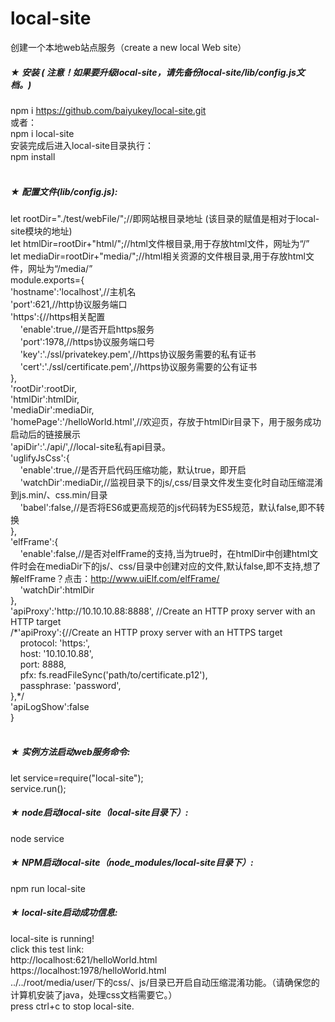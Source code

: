 # local-site<br>
创建一个本地web站点服务（create a new local Web site）
##### ★ 安装 ( 注意！如果要升级local-site，请先备份local-site/lib/config.js文档。)
npm i https://github.com/baiyukey/local-site.git<br>
或者：<br>
npm i local-site<br>
安装完成后进入local-site目录执行：<br>
npm install<br><br>
##### ★ 配置文件(lib/config.js):<br>
let rootDir="./test/webFile/";//即网站根目录地址 (该目录的赋值是相对于local-site模块的地址)<br>
let htmlDir=rootDir+"html/";//html文件根目录,用于存放html文件，网址为“/”<br>
let mediaDir=rootDir+"media/";//html相关资源的文件根目录,用于存放html文件，网址为“/media/”<br>
module.exports={<br>
  'hostname':'localhost',//主机名<br>
    'port':621,//http协议服务端口<br>
    'https':{//https相关配置<br>
    &nbsp;&nbsp;&nbsp;&nbsp;'enable':true,//是否开启https服务<br>
    &nbsp;&nbsp;&nbsp;&nbsp;'port':1978,//https协议服务端口号<br>
    &nbsp;&nbsp;&nbsp;&nbsp;'key':'./ssl/privatekey.pem',//https协议服务需要的私有证书<br>
    &nbsp;&nbsp;&nbsp;&nbsp;'cert':'./ssl/certificate.pem',//https协议服务需要的公有证书<br>
    },<br>
    'rootDir':rootDir,<br>
    'htmlDir':htmlDir,<br>
    'mediaDir':mediaDir,<br>
    'homePage':'/helloWorld.html',//欢迎页，存放于htmlDir目录下，用于服务成功启动后的链接展示<br>
    'apiDir':'./api/',//local-site私有api目录。<br>
  'uglifyJsCss':{<br>
    &nbsp;&nbsp;&nbsp;&nbsp;'enable':true,//是否开启代码压缩功能，默认true，即开启<br>
    &nbsp;&nbsp;&nbsp;&nbsp;'watchDir':mediaDir,//监视目录下的js/,css/目录文件发生变化时自动压缩混淆到js.min/、css.min/目录<br>
    &nbsp;&nbsp;&nbsp;&nbsp;'babel':false,//是否将ES6或更高规范的js代码转为ES5规范，默认false,即不转换<br>
  },<br>
  'elfFrame':{<br>
    &nbsp;&nbsp;&nbsp;&nbsp;'enable':false,//是否对elfFrame的支持,当为true时，在htmlDir中创建html文件时会在mediaDir下的js/、css/目录中创建对应的文件,默认false,即不支持,想了解elfFrame？点击：http://www.uiElf.com/elfFrame/<br>
    &nbsp;&nbsp;&nbsp;&nbsp;'watchDir':htmlDir<br>
  },<br>
    'apiProxy':'http:/\/10.10.10.88:8888'\, //Create an HTTP proxy server with an HTTP target<br>
    /\*'apiProxy':{//Create an HTTP proxy server with an HTTPS target<br>
     &nbsp;&nbsp;&nbsp;&nbsp;protocol: 'https:',<br>
     &nbsp;&nbsp;&nbsp;&nbsp;host: '10.10.10.88',<br>
     &nbsp;&nbsp;&nbsp;&nbsp;port: 8888,<br>
     &nbsp;&nbsp;&nbsp;&nbsp;pfx: fs.readFileSync('path/to/certificate.p12'),<br>
     &nbsp;&nbsp;&nbsp;&nbsp;passphrase: 'password',<br>
     },\*/<br>
    'apiLogShow':false<br>
  }<br><br>
##### ★ 实例方法启动web服务命令:
let service=require("local-site");<br>
service.run();<br>
##### ★ node启动local-site（local-site目录下）:
node service
##### ★ NPM启动local-site（node_modules/local-site目录下）:
npm run local-site
##### ★ local-site启动成功信息:
local-site is running!<br>
click this test link:<br>
http:/\/localhost:621/helloWorld.html<br>
https:/\/localhost:1978/helloWorld.html<br>
../../root/media/user/下的css/、js/目录已开启自动压缩混淆功能。（请确保您的计算机安装了java，处理css文档需要它。）<br>
press ctrl+c to stop local-site.<br>


